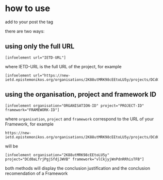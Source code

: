 # how to use 
add to your post the tag

there are two ways:

## using only the full URL

```
[infoelement url="IETD-URL"]
```

where IETD-URL is the full URL of the project, for example

```
[infoelement url="https://new-ietd.epistemonikos.org/organisations/2K88utMRK98cEEtoLU5y/projects/DCd0aLfrjPgjSfdjJWVB/frameworks/vlCkjyjWnPdnRRhisTFB"]
```

## using the organisation, project and framework ID

```
[infoelement organisation="ORGANISATION-ID" project="PROJECT-ID" framework="FRAMEWORK-ID"]
```

where ```organisation```, ```project``` and ```framework``` correspond to the URL of your Framework, for example

```
https://new-ietd.epistemonikos.org/organisations/2K88utMRK98cEEtoLU5y/projects/DCd0aLfrjPgjSfdjJWVB/frameworks/vlCkjyjWnPdnRRhisTFB
```

will be

```
[infoelement organisation="2K88utMRK98cEEtoLU5y" project="DCd0aLfrjPgjSfdjJWVB" framework="vlCkjyjWnPdnRRhisTFB"]
```

both methods will display the conclusion justification and the conclusion recomendation of a Framework
